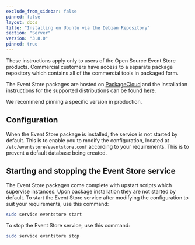 ```yaml
---
exclude_from_sidebar: false
pinned: false
layout: docs
title: "Installing on Ubuntu via the Debian Repository"
section: "Server"
version: "3.8.0"
pinned: true
---
```


<span class="note--warning">
These instructions apply only to users of the Open Source Event Store products. Commercial customers have access to a separate package repository which contains all of the commercial tools in packaged form.
</span>

The Event Store packages are hosted on [PackageCloud](https://packagecloud.io/EventStore/EventStore-OSS) and the installation instructions for the supported distributions can be found [here](https://packagecloud.io/EventStore/EventStore-OSS/install).

We recommend pinning a specific version in production.

## Configuration

When the Event Store package is installed, the service is not started by default. This is to enable you to modify the configuration, located at `/etc/eventstore/eventstore.conf` according to your requirements. This is to prevent a default database being created.

## Starting and stopping the Event Store service

The Event Store packages come complete with upstart scripts which supervise instances. Upon package installation they are not started by default. To start the Event Store service after modifying the configuration to suit your requirements, use this command:

```bash
sudo service eventstore start
```

To stop the Event Store service, use this command:

```bash
sudo service eventstore stop
```
